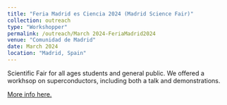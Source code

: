 ```yaml
---
title: "Feria Madrid es Ciencia 2024 (Madrid Science Fair)"
collection: outreach
type: "Workshopper"
permalink: /outreach/March 2024-FeriaMadrid2024
venue: "Comunidad de Madrid"
date: March 2024
location: "Madrid, Spain"
---
```


Scientific Fair for all ages students and general public. We offered a workhsop on superconductors, including both a talk and demonstrations.

[More info here.](https://www.madrimasd.org/feriamadridesciencia/)
